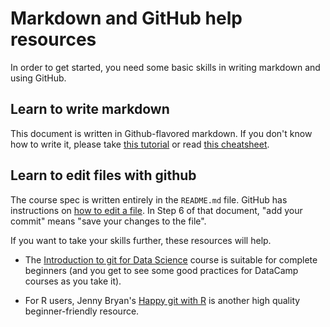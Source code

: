 # Markdown and GitHub help resources

In order to get started, you need some basic skills in writing markdown and using GitHub.

## Learn to write markdown

This document is written in Github-flavored markdown. If you don't know how to write it, please take [this tutorial](https://www.markdowntutorial.com) or read [this cheatsheet](https://github.com/adam-p/markdown-here/wiki/Markdown-Cheatsheet).

## Learn to edit files with github

The course spec is written entirely in the `README.md` file. GitHub has instructions on [how to edit a file](https://help.github.com/articles/editing-files-in-your-repository). In Step 6 of that document, "add your commit" means "save your changes to the file".

If you want to take your skills further, these resources will help.

- The [Introduction to git for Data Science](https://www.datacamp.com/courses/introduction-to-git-for-data-science) course is suitable for complete beginners (and you get to see some good practices for DataCamp courses as you take it).

- For R users, Jenny Bryan's [Happy git with R](http://happygitwithr.com) is another high quality beginner-friendly resource.
